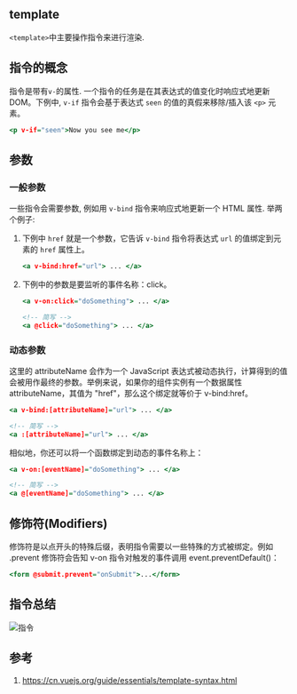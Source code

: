 ## template

`<template>`中主要操作指令来进行渲染.

## 指令的概念

指令是带有`v-`的属性. 一个指令的任务是在其表达式的值变化时响应式地更新 DOM。下例中, `v-if` 指令会基于表达式 `seen` 的值的真假来移除/插入该 `<p>` 元素。

```htm
<p v-if="seen">Now you see me</p>
```

## 参数

### 一般参数

一些指令会需要参数, 例如用 `v-bind` 指令来响应式地更新一个 HTML 属性. 举两个例子:

1. 下例中 `href` 就是一个参数，它告诉 `v-bind` 指令将表达式 `url` 的值绑定到元素的 `href` 属性上。

    ```htm
    <a v-bind:href="url"> ... </a>
    ```

2. 下例中的参数是要监听的事件名称：click。
    ```htm
    <a v-on:click="doSomething"> ... </a>

    <!-- 简写 -->
    <a @click="doSomething"> ... </a>
    ```

### 动态参数

这里的 attributeName 会作为一个 JavaScript 表达式被动态执行，计算得到的值会被用作最终的参数。举例来说，如果你的组件实例有一个数据属性 attributeName，其值为 "href"，那么这个绑定就等价于 v-bind:href。

```htm
<a v-bind:[attributeName]="url"> ... </a>

<!-- 简写 -->
<a :[attributeName]="url"> ... </a>
```

相似地，你还可以将一个函数绑定到动态的事件名称上：

```htm
<a v-on:[eventName]="doSomething"> ... </a>

<!-- 简写 -->
<a @[eventName]="doSomething"> ... </a>
```


## 修饰符(Modifiers)

修饰符是以点开头的特殊后缀，表明指令需要以一些特殊的方式被绑定。例如 .prevent 修饰符会告知 v-on 指令对触发的事件调用 event.preventDefault()：

```htm
<form @submit.prevent="onSubmit">...</form>
```


## 指令总结


![指令](https://cn.vuejs.org/assets/directive.DtZKvoAo.png)




## 参考
1. https://cn.vuejs.org/guide/essentials/template-syntax.html